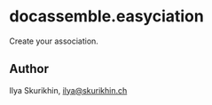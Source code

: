 # docassemble.easyciation

Create your association. 

## Author

Ilya Skurikhin, ilya@skurikhin.ch

